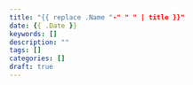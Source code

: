 ```yaml
---
title: "{{ replace .Name "-" " " | title }}"
date: {{ .Date }}
keywords: []
description: ""
tags: []
categories: []
draft: true
---
```


